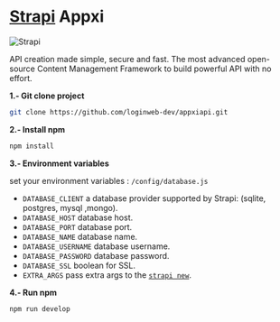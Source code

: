# [Strapi](https://github.com/strapi/strapi) Appxi

![Strapi](https://cldup.com/7umchwdUBh.png)

API creation made simple, secure and fast.
The most advanced open-source Content Management Framework to build powerful API with no effort.

**1.- Git clone project**

```bash
git clone https://github.com/loginweb-dev/appxiapi.git
```
**2.- Install npm**

```bash
npm install
```
**3.- Environment variables**

set your environment variables : `/config/database.js`

- `DATABASE_CLIENT` a database provider supported by Strapi: (sqlite, postgres, mysql ,mongo).
- `DATABASE_HOST` database host.
- `DATABASE_PORT` database port.
- `DATABASE_NAME` database name.
- `DATABASE_USERNAME` database username.
- `DATABASE_PASSWORD` database password.
- `DATABASE_SSL` boolean for SSL.
- `EXTRA_ARGS` pass extra args to the [`strapi new`](https://strapi.io/documentation/v3.x/cli/CLI.html#strapi-new).

**4.- Run npm**

```bash
npm run develop
```
